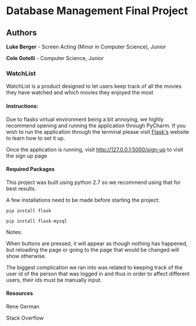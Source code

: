 # Database Management Final Project
## Authors
**Luke Berger** - Screen Acting (Minor in Computer Science), Junior

**Cole Gotelli** - Computer Science, Junior

### WatchList
WatchList is a product designed to let users keep track of all the movies they have watched and which movies they enjoyed the most

#### Instructions:

Due to flasks virtual environment being a bit annoying, we highly recommend opening and running the application through PyCharm. 
If you wish to run the application through the terminal please visit [Flask's](http://flask.pocoo.org) website to learn how to set it up.

Once the application is running, visit http://127.0.0.1:5000/sign-up to visit the sign up page

#### Required Packages
This project was built using python 2.7 so we recommend using that for best results.

A few installations need to be made before starting the project:

`pip install flask`

`pip install flask-mysql`

Notes:

When buttons are pressed, it will appear as though nothing has happened, but reloading the page or going to the page that would be changed will show otherwise.

The biggest complication we ran into was related to keeping track of the user id of the person that was logged in and thus in order to affect different users, their ids must be manually input.

#### Resources
Rene German

Stack Overflow
